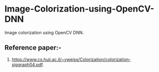 # Image-Colorization-using-OpenCV-DNN
Image colorization using OpenCV DNN.  

## Reference paper:-

1. https://www.cs.huji.ac.il/~yweiss/Colorization/colorization-siggraph04.pdf.  
